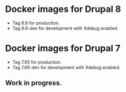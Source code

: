 # Docker images for Drupal 8

- Tag 8.6 for production.
- Tag 8.6-dev for development with Xdebug enabled.

# Docker images for Drupal 7

- Tag 7.65 for production.
- Tag 7.65-dev for development with Xdebug enabled.

## Work in progress.
